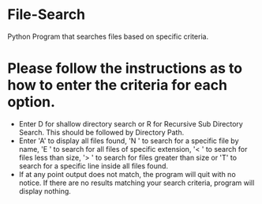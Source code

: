 # File-Search
Python Program that searches files based on specific criteria.
# Please follow the instructions as to how to enter the criteria for each option.
<ul>
  <li>Enter D for shallow directory search or R for Recursive Sub Directory Search. This should be followed by Directory Path.</li>
  <li>Enter 'A' to display all files found, 'N <filename>' to search for a specific file by name, 'E <extension>' to search for all files of specific extension, '< <size>' to search for files less than size, '> <size>' to search for files greater than size or 'T' <line> to search for a specific line inside all files found.</li>
  <li>If at any point output does not match, the program will quit with no notice. If there are no results matching your search criteria, program will display nothing.</li>
</ul>
